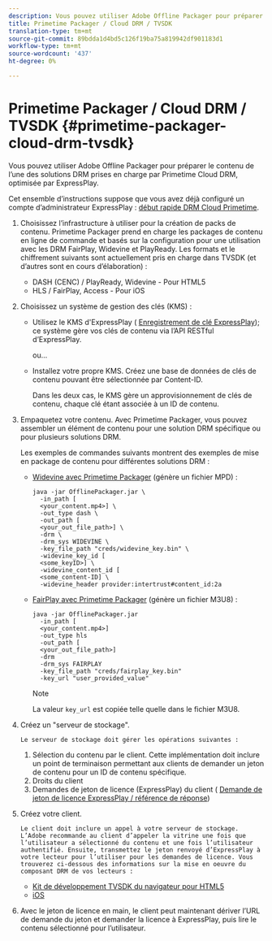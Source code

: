 ```yaml
---
description: Vous pouvez utiliser Adobe Offline Packager pour préparer le contenu de l’une des solutions DRM prises en charge par Primetime Cloud DRM, optimisée par ExpressPlay.
title: Primetime Packager / Cloud DRM / TVSDK
translation-type: tm+mt
source-git-commit: 89bdda1d4bd5c126f19ba75a819942df901183d1
workflow-type: tm+mt
source-wordcount: '437'
ht-degree: 0%

---
```



# Primetime Packager / Cloud DRM / TVSDK {#primetime-packager-cloud-drm-tvsdk}

Vous pouvez utiliser Adobe Offline Packager pour préparer le contenu de l’une des solutions DRM prises en charge par Primetime Cloud DRM, optimisée par ExpressPlay.

Cet ensemble d’instructions suppose que vous avez déjà configuré un compte d’administrateur ExpressPlay : [début rapide DRM Cloud Primetime](../../../multi-drm-workflows/quick-start/quick-overview.md).
1. Choisissez l’infrastructure à utiliser pour la création de packs de contenu. Primetime Packager prend en charge les packages de contenu en ligne de commande et basés sur la configuration pour une utilisation avec les DRM FairPlay, Widevine et PlayReady. Les formats et le chiffrement suivants sont actuellement pris en charge dans TVSDK (et d’autres sont en cours d’élaboration) :

   * DASH (CENC) / PlayReady, Widevine - Pour HTML5
   * HLS / FairPlay, Access - Pour iOS

1. Choisissez un système de gestion des clés (KMS) :

   * Utilisez le KMS d&#39;ExpressPlay ( [Enregistrement de clé ExpressPlay](https://www.expressplay.com/developer/key-storage/)); ce système gère vos clés de contenu via l’API RESTful d’ExpressPlay.

      ou...

   * Installez votre propre KMS. Créez une base de données de clés de contenu pouvant être sélectionnée par Content-ID.

      Dans les deux cas, le KMS gère un approvisionnement de clés de contenu, chaque clé étant associée à un ID de contenu.

1. Empaquetez votre contenu. Avec Primetime Packager, vous pouvez assembler un élément de contenu pour une solution DRM spécifique ou pour plusieurs solutions DRM.

   Les exemples de commandes suivants montrent des exemples de mise en package de contenu pour différentes solutions DRM :

   * [Widevine avec Primetime Packager](https://helpx.adobe.com/content/dam/help/en/primetime/guides/offline_packager_getting_started.pdf#page=19)  (génère un fichier MPD) :

      ```
      java -jar OfflinePackager.jar \ 
        -in_path [ 
        <your_content.mp4>] \ 
        -out_type dash \ 
        -out_path [ 
        <your_out_file_path>] \ 
        -drm \ 
        -drm_sys WIDEVINE \ 
        -key_file_path "creds/widevine_key.bin" \ 
        -widevine_key_id [ 
        <some_keyID>] \ 
        -widevine_content_id [ 
        <some_content-ID] \ 
        -widevine_header provider:intertrust#content_id:2a
      ```

   * [FairPlay avec Primetime Packager](https://helpx.adobe.com/content/dam/help/en/primetime/guides/offline_packager_getting_started.pdf#page=20)  (génère un fichier M3U8) :

      ```
      java -jar OfflinePackager.jar  
        -in_path [ 
        <your_content.mp4>]  
        -out_type hls  
        -out_path [ 
        <your_out_file_path>]  
        -drm  
        -drm_sys FAIRPLAY  
        -key_file_path "creds/fairplay_key.bin"  
        -key_url "user_provided_value"
      ```

      >[!NOTE]
      >
      >La valeur `key_url` est copiée telle quelle dans le fichier M3U8.

1. Créez un &quot;serveur de stockage&quot;.

       Le serveur de stockage doit gérer les opérations suivantes :
   
   1. Sélection du contenu par le client. Cette implémentation doit inclure un point de terminaison permettant aux clients de demander un jeton de contenu pour un ID de contenu spécifique.
   1. Droits du client
   1. Demandes de jeton de licence (ExpressPlay) du client ( [Demande de jeton de licence ExpressPlay / référence de réponse](../../../multi-drm-workflows/license-token-req-resp-ref/license-req-resp-overview.md))

1. Créez votre client.

       Le client doit inclure un appel à votre serveur de stockage. L’Adobe recommande au client d’appeler la vitrine une fois que l’utilisateur a sélectionné du contenu et une fois l’utilisateur authentifié. Ensuite, transmettez le jeton renvoyé d’ExpressPlay à votre lecteur pour l’utiliser pour les demandes de licence. Vous trouverez ci-dessous des informations sur la mise en oeuvre du composant DRM de vos lecteurs :
   
   * [Kit de développement TVSDK du navigateur pour HTML5](https://help.adobe.com/en_US/primetime/psdk/browser_tvsdk/index.html#PSDKs-reference-DRM_interface_overview)
   * [iOS](../../../../programming/tvsdk-3x-ios-prog/ios-3x-drm-content-security/ios-3x-apple-fairplay-tvsdk.md)

1. Avec le jeton de licence en main, le client peut maintenant dériver l’URL de demande du jeton et demander la licence à ExpressPlay, puis lire le contenu sélectionné pour l’utilisateur.
